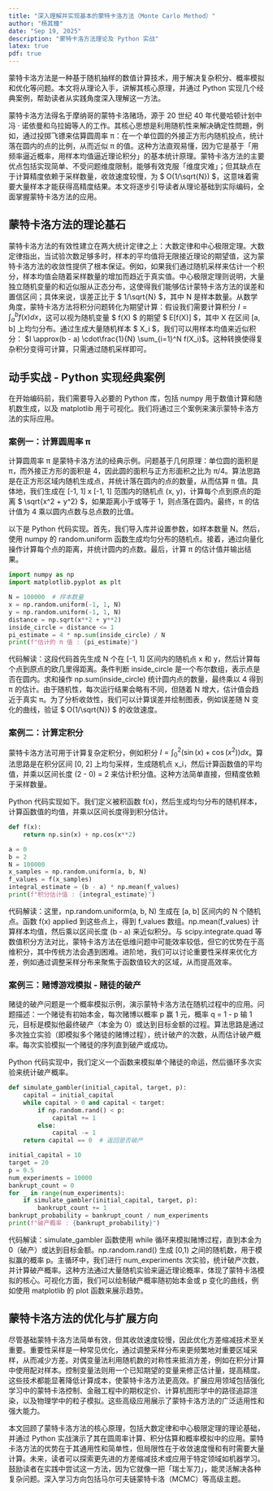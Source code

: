 ```yaml
---
title: "深入理解并实现基本的蒙特卡洛方法（Monte Carlo Method）"
author: "杨其臻"
date: "Sep 19, 2025"
description: "蒙特卡洛方法理论及 Python 实战"
latex: true
pdf: true
---
```


蒙特卡洛方法是一种基于随机抽样的数值计算技术，用于解决复杂积分、概率模拟和优化等问题。本文将从理论入手，讲解其核心原理，并通过 Python 实现几个经典案例，帮助读者从实践角度深入理解这一方法。


蒙特卡洛方法得名于摩纳哥的蒙特卡洛赌场，源于 20 世纪 40 年代曼哈顿计划中冯 · 诺依曼和乌拉姆等人的工作。其核心思想是利用随机性来解决确定性問題，例如，通过投掷飞镖来估算圆周率 π：在一个单位圆的外接正方形内随机投点，统计落在圆内的点的比例，从而近似 π 的值。这种方法直观易懂，因为它是基于「用频率逼近概率，用样本均值逼近理论积分」的基本统计原理。蒙特卡洛方法的主要优点包括实现简单、不受问题维度限制，能够有效克服「维度灾难」；但其缺点在于计算精度依赖于采样数量，收敛速度较慢，为 $ O(1/\sqrt{N}) $，这意味着需要大量样本才能获得高精度结果。本文将逐步引导读者从理论基础到实际编码，全面掌握蒙特卡洛方法的应用。

## 蒙特卡洛方法的理论基石

蒙特卡洛方法的有效性建立在两大统计定律之上：大数定律和中心极限定理。大数定律指出，当试验次数足够多时，样本的平均值将无限接近理论的期望值，这为蒙特卡洛方法的收敛性提供了根本保证。例如，如果我们通过随机采样来估计一个积分，样本均值会随着采样数量的增加而趋近于真实值。中心极限定理则说明，大量独立随机变量的和近似服从正态分布，这使得我们能够估计蒙特卡洛方法的误差和置信区间；具体来说，误差正比于 $ 1/\sqrt{N} $，其中 N 是样本数量。从数学角度，蒙特卡洛方法将积分问题转化为期望计算：假设我们需要计算积分 $I = \int_a^b f(x) dx$，这可以视为随机变量 $ f(X) $ 的期望 $ E[f(X)] $，其中 X 在区间 [a, b] 上均匀分布。通过生成大量随机样本 $ X_i $，我们可以用样本均值来近似积分： $I \approx(b - a) \cdot\frac{1}{N} \sum_{i=1}^N f(X_i)$。这种转换使得复杂积分变得可计算，只需通过随机采样即可。

## 动手实战 - Python 实现经典案例

在开始编码前，我们需要导入必要的 Python 库，包括 numpy 用于数值计算和随机数生成，以及 matplotlib 用于可视化。我们将通过三个案例来演示蒙特卡洛方法的实际应用。

### 案例一：计算圆周率 π

计算圆周率 π 是蒙特卡洛方法的经典示例。问题基于几何原理：单位圆的面积是 π，而外接正方形的面积是 4，因此圆的面积与正方形面积之比为 π/4。算法思路是在正方形区域内随机生成点，并统计落在圆内的点的数量，从而估算 π 值。具体地，我们生成在 [-1, 1] x [-1, 1] 范围内的随机点 (x, y)，计算每个点到原点的距离 $ \sqrt{x^2 + y^2} $，如果距离小于或等于 1，则点落在圆内。最终，π 的估计值为 4 乘以圆内点数与总点数的比值。

以下是 Python 代码实现。首先，我们导入库并设置参数，如样本数量 N。然后，使用 numpy 的 random.uniform 函数生成均匀分布的随机点。接着，通过向量化操作计算每个点的距离，并统计圆内的点数。最后，计算 π 的估计值并输出结果。

```python
import numpy as np
import matplotlib.pyplot as plt

N = 100000  # 样本数量
x = np.random.uniform(-1, 1, N)
y = np.random.uniform(-1, 1, N)
distance = np.sqrt(x**2 + y**2)
inside_circle = distance <= 1
pi_estimate = 4 * np.sum(inside_circle) / N
print(f"估计的 π 值 : {pi_estimate}")
```

代码解读：这段代码首先生成 N 个在 [-1, 1] 区间内的随机点 x 和 y，然后计算每个点到原点的欧几里得距离。条件判断 inside_circle 是一个布尔数组，表示点是否在圆内。求和操作 np.sum(inside_circle) 统计圆内点的数量，最终乘以 4 得到 π 的估计。由于随机性，每次运行结果会略有不同，但随着 N 增大，估计值会趋近于真实 π。为了分析收敛性，我们可以计算误差并绘制图表，例如误差随 N 变化的曲线，验证 $ O(1/\sqrt{N}) $ 的收敛速度。

### 案例二：计算定积分

蒙特卡洛方法可用于计算复杂定积分，例如积分 $I = \int_{0}^{2} \left( \sin(x) + \cos(x^2) \right) dx$。算法思路是在积分区间 [0, 2] 上均匀采样，生成随机点 x_i，然后计算函数值的平均值，并乘以区间长度 (2 - 0) = 2 来估计积分值。这种方法简单直接，但精度依赖于采样数量。

Python 代码实现如下。我们定义被积函数 f(x)，然后生成均匀分布的随机样本，计算函数值的均值，并乘以区间长度得到积分估计。

```python
def f(x):
    return np.sin(x) + np.cos(x**2)

a = 0
b = 2
N = 100000
x_samples = np.random.uniform(a, b, N)
f_values = f(x_samples)
integral_estimate = (b - a) * np.mean(f_values)
print(f"积分估计值 : {integral_estimate}")
```

代码解读：这里，np.random.uniform(a, b, N) 生成在 [a, b] 区间内的 N 个随机点。函数 f(x)  applied 到这些点上，得到 f_values 数组。np.mean(f_values) 计算样本均值，然后乘以区间长度 (b - a) 来近似积分。与 scipy.integrate.quad 等数值积分方法对比，蒙特卡洛方法在低维问题中可能效率较低，但它的优势在于高维积分，其中传统方法会遇到困难。进阶地，我们可以讨论重要性采样来优化方差，例如通过调整采样分布来聚焦于函数值较大的区域，从而提高效率。

### 案例三：赌博游戏模拟 - 赌徒的破产

赌徒的破产问题是一个概率模拟示例，演示蒙特卡洛方法在随机过程中的应用。问题描述：一个赌徒有初始本金，每次赌博以概率 p 赢 1 元，概率 q = 1 - p 输 1 元，目标是模拟他最终破产（本金为 0）或达到目标金额的过程。算法思路是通过多次独立实验（即模拟多个赌徒的赌博过程），统计破产的次数，从而估计破产概率。每次实验模拟一个赌徒的序列直到破产或成功。

Python 代码实现中，我们定义一个函数来模拟单个赌徒的命运，然后循环多次实验来统计破产概率。

```python
def simulate_gambler(initial_capital, target, p):
    capital = initial_capital
    while capital > 0 and capital < target:
        if np.random.rand() < p:
            capital += 1
        else:
            capital -= 1
    return capital == 0  # 返回是否破产

initial_capital = 10
target = 20
p = 0.5
num_experiments = 10000
bankrupt_count = 0
for _ in range(num_experiments):
    if simulate_gambler(initial_capital, target, p):
        bankrupt_count += 1
bankrupt_probability = bankrupt_count / num_experiments
print(f"破产概率 : {bankrupt_probability}")
```

代码解读：simulate_gambler 函数使用 while 循环来模拟赌博过程，直到本金为 0（破产）或达到目标金额。np.random.rand() 生成 [0,1) 之间的随机数，用于模拟赢的概率 p。主循环中，我们进行 num_experiments 次实验，统计破产次数，并计算破产概率。这种方法通过大量随机实验来逼近理论概率，体现了蒙特卡洛模拟的核心。可视化方面，我们可以绘制破产概率随初始本金或 p 变化的曲线，例如使用 matplotlib 的 plot 函数来展示趋势。

## 蒙特卡洛方法的优化与扩展方向

尽管基础蒙特卡洛方法简单有效，但其收敛速度较慢，因此优化方差缩减技术至关重要。重要性采样是一种常见优化，通过调整采样分布来更频繁地对重要区域采样，从而减少方差。对偶变量法利用随机数的对称性来抵消方差，例如在积分计算中使用配对样本。控制变量法则用一个已知期望的变量来修正估计量，提高精度。这些技术都能显著降低计算成本，使蒙特卡洛方法更高效。扩展应用领域包括强化学习中的蒙特卡洛控制、金融工程中的期权定价、计算机图形学中的路径追踪渲染，以及物理学中的粒子模拟。这些高级应用展示了蒙特卡洛方法的广泛适用性和强大能力。


本文回顾了蒙特卡洛方法的核心原理，包括大数定律和中心极限定理的理论基础，并通过 Python 实战演示了其在圆周率计算、积分估算和概率模拟中的应用。蒙特卡洛方法的优势在于其通用性和简单性，但局限性在于收敛速度慢和有时需要大量计算。未来，读者可以探索更先进的方差缩减技术或应用于特定领域如机器学习。鼓励读者在实践中尝试这一方法，因为它就像一把「瑞士军刀」，能灵活解决各种复杂问题。深入学习方向包括马尔可夫链蒙特卡洛（MCMC）等高级主题。
